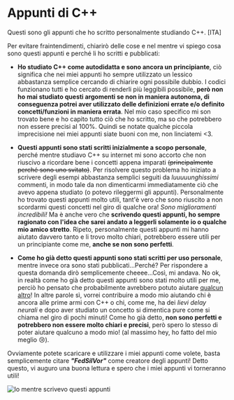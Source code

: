 # Appunti di C++
Questi sono gli appunti che ho scritto personalmente studiando C++. [ITA]

Per evitare fraintendimenti, chiarirò delle cose e nel mentre vi spiego cosa sono questi appunti e perché li ho scritti e pubblicati:

- **Ho studiato C++ come autodidatta e sono ancora un principiante**, ciò significa che nei miei appunti ho sempre utilizzato un lessico abbastanza semplice cercando di chiarire ogni possibile dubbio. I codici funzionano tutti e ho cercato di renderli più leggibili possibile, **però non ho mai studiato questi argomenti se non in maniera autonoma, di conseguenza potrei aver utilizzato delle definizioni errate e/o definito concetti/funzioni in maniera errata**. Nel mio caso specifico mi son trovato bene e ho capito tutto ciò che ho scritto, ma so che potrebbero non essere precisi al 100%. Quindi se notate qualche piccola imprecisione nei miei appunti siate buoni con me, non linciatemi <3.

- **Questi appunti sono stati scritti inizialmente a scopo personale**, perché mentre studiavo C++ su internet mi sono accorto che non riuscivo a ricordare bene i concetti appena imparati ~~(principalmente perché sono uno svitato)~~. Per risolvere questo problema ho iniziato a scrivere degli esempi abbastanza semplici seguiti da *luuuuunghissimi* commenti, in modo tale da non dimenticarmi immediatamente ciò che avevo appena studiato (o potevo rileggermi gli appunti). Personalmente ho trovato questi appunti molto utili, tant'è vero che sono riuscito a non scordarmi questi concetti nel giro di qualche ora! *Sono miglioramenti incredibili!*
Ma è anche vero che **scrivendo questi appunti, ho sempre ragionato con l'idea che sarei andato a leggerli solamente io o qualche mio amico stretto**.
Ripeto, personalmente questi appunti mi hanno aiutato davvero tanto e li trovo molto chiari, potrebbero essere utili per un principiante come me, **anche se non sono perfetti**.

- **Come ho già detto questi appunti sono stati scritti per uso personale**, mentre invece ora sono stati pubblicati...Perché? Per rispondere a questa domanda dirò semplicemente cheeee...Così, mi andava. No ok, in realtà come ho già detto questi appunti sono stati molto utili per me, perciò ho pensato che probabilmente avrebbero potuto aiutare [qualcun altro](https://dizionari.corriere.it/dizionario-si-dice/Q/qualcun-altro.shtml)! In altre parole sì, vorrei contribuire a modo mio aiutando chi è ancora alle prime armi con C++ o chi, come me, ha dei *lievi delay neurali* e dopo aver studiato un concetto si dimentica pure come si chiama nel giro di pochi minuti!
Come ho già detto, **non sono perfetti e potrebbero non essere molto chiari e precisi**, però spero lo stesso di poter aiutare qualcuno a modo mio! (al massimo hey, ho fatto del mio meglio 😢).

Ovviamente potete scaricare e utilizzare i miei appunti come volete, basta semplicemente citare _**"FedSilVor"**_ come creatore degli appunti!
Detto questo, vi auguro una buona lettura e spero che i miei appunti vi torneranno utili!



![Io mentre scrivevo questi appunti](https://i.imgur.com/upKvIWY.jpg)
